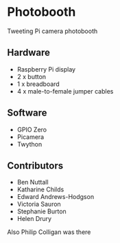 # Photobooth

Tweeting Pi camera photobooth

## Hardware

- Raspberry Pi display
- 2 x button
- 1 x breadboard
- 4 x male-to-female jumper cables

## Software

- GPIO Zero
- Picamera
- Twython

## Contributors

- Ben Nuttall
- Katharine Childs
- Edward Andrews-Hodgson
- Victoria Sauron
- Stephanie Burton
- Helen Drury

Also Philip Colligan was there
